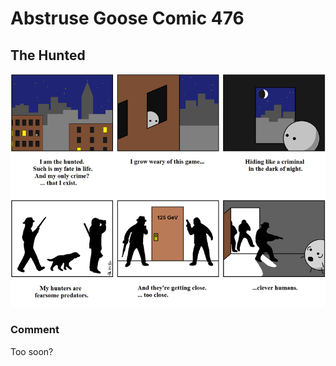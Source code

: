 # Abstruse Goose Comic 476
## The Hunted

![image](those_european_bastards_did_it.png)
### Comment
Too soon?
